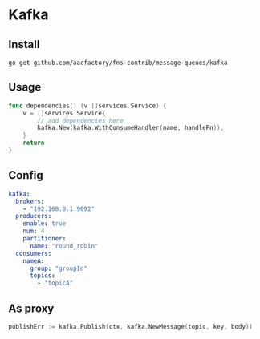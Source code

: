 # Kafka
## Install
```shell
go get github.com/aacfactory/fns-contrib/message-queues/kafka
```
## Usage
```go
func dependencies() (v []services.Service) {
    v = []services.Service{
        // add dependencies here
		kafka.New(kafka.WithConsumeHandler(name, handleFn)),
    }
    return
}
```
## Config
```yaml
kafka:
  brokers: 
    - "192.168.0.1:9092"
  producers:
    enable: true
    num: 4
    partitioner:
      name: "round_robin"
  consumers:
    nameA:
      group: "groupId"
      topics:
        - "topicA"
```
## As proxy
```go
publishErr := kafka.Publish(ctx, kafka.NewMessage(topic, key, body))
```